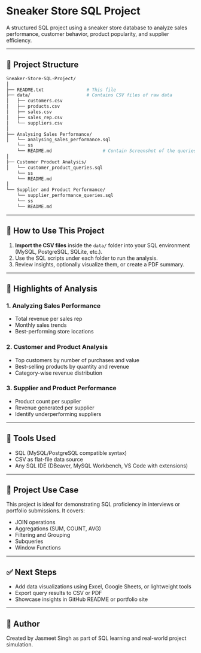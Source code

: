 ﻿# Sneaker Store SQL Project

A structured SQL project using a sneaker store database to analyze sales performance, customer behavior, product popularity, and supplier efficiency.

---

## 📂 Project Structure

```bash
Sneaker-Store-SQL-Project/
│
├── README.txt                # This file
├── data/                     # Contains CSV files of raw data
│   ├── customers.csv
│   ├── products.csv
│   ├── sales.csv
│   ├── sales_rep.csv
│   └── suppliers.csv
│
├── Analysing Sales Performance/
│   └── analysing_sales_performance.sql
    └── ss 
    └── README.md                   # Contain Screenshot of the queries result
│
├── Customer Product Analysis/
│   └── customer_product_queries.sql
    └── ss
    └── README.md   
│
└── Supplier and Product Performance/
    └── supplier_performance_queries.sql
    └── ss
    └── README.md   
```

---

## 🔄 How to Use This Project

1. **Import the CSV files** inside the `data/` folder into your SQL environment (MySQL, PostgreSQL, SQLite, etc.).
2. Use the SQL scripts under each folder to run the analysis.
3. Review insights, optionally visualize them, or create a PDF summary.

---

## 🌟 Highlights of Analysis

### 1. Analyzing Sales Performance

* Total revenue per sales rep
* Monthly sales trends
* Best-performing store locations

### 2. Customer and Product Analysis

* Top customers by number of purchases and value
* Best-selling products by quantity and revenue
* Category-wise revenue distribution

### 3. Supplier and Product Performance

* Product count per supplier
* Revenue generated per supplier
* Identify underperforming suppliers

---

## 🔬 Tools Used

* SQL (MySQL/PostgreSQL compatible syntax)
* CSV as flat-file data source
* Any SQL IDE (DBeaver, MySQL Workbench, VS Code with extensions)

---

## 📅 Project Use Case

This project is ideal for demonstrating SQL proficiency in interviews or portfolio submissions. It covers:

* JOIN operations
* Aggregations (SUM, COUNT, AVG)
* Filtering and Grouping
* Subqueries
* Window Functions

---

## ✅ Next Steps

* Add data visualizations using Excel, Google Sheets, or lightweight tools
* Export query results to CSV or PDF
* Showcase insights in GitHub README or portfolio site

---

## 💼 Author

Created by Jasmeet Singh as part of SQL learning and real-world project simulation.
